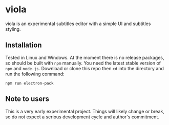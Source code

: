 # viola

viola is an experimental subtitles editor with a simple UI and subtitles styling.

## Installation
Tested in Linux and Windows. At the moment there is no release packages, so should be built with `npm` manually. You need the latest stable version of `npm` and `node.js`. Download or clone this repo then `cd` into the directory and run the following command:

```
npm run electron-pack
```

## Note to users
This is a very early experimental project. Things will likely change or break, so do not expect a serious development cycle and author's commitment. 

